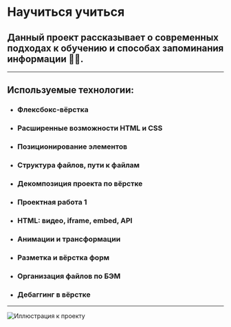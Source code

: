 # **Научиться учиться**
## Данный проект рассказывает о современных подходах к обучению и способах запоминания информации 👨‍🎓.
---
## Используемые технологии:
* ### Флексбокс-вёрстка
* ### Расширенные возможности HTML и CSS
* ### Позиционирование элементов
* ### Структура файлов, пути к файлам
* ### Декомпозиция проекта по вёрстке
* ### Проектная работа 1
* ### HTML: видео, iframe, embed, API
* ### Анимации и трансформации
* ### Разметка и вёрстка форм
* ### Организация файлов по БЭМ
* ### Дебаггинг в вёрстке

---
![Иллюстрация к проекту](https://upload.wikimedia.org/wikipedia/ru/1/14/Opyat_dvoyka.jpg)
